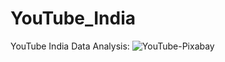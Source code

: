 # YouTube_India
YouTube India Data Analysis:
![YouTube-Pixabay](https://user-images.githubusercontent.com/105695431/207273547-41cd3ed4-9147-44e7-8d07-efa5ae1bd021.jpg)


